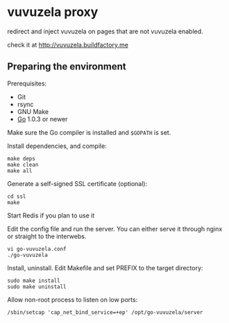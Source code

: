 # vuvuzela proxy

redirect and inject vuvuzela on pages that are not vuvuzela enabled.

check it at http://vuvuzela.buildfactory.me

## Preparing the environment

Prerequisites:

- Git
- rsync
- GNU Make
- [Go](http://golang.org) 1.0.3 or newer

Make sure the Go compiler is installed and `$GOPATH` is set.

Install dependencies, and compile:

	make deps
	make clean
	make all

Generate a self-signed SSL certificate (optional):

	cd ssl
	make

Start Redis if you plan to use it

Edit the config file and run the server. You can either serve it through nginx or straight to the interwebs. 

	vi go-vuvuzela.conf
	./go-vuvuzela

Install, uninstall. Edit Makefile and set PREFIX to the target directory:

	sudo make install
	sudo make uninstall

Allow non-root process to listen on low ports:

	/sbin/setcap 'cap_net_bind_service=+ep' /opt/go-vuvuzela/server

